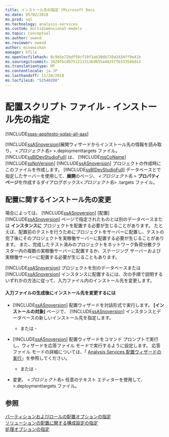 ```yaml
---
title: インストール先の指定 |Microsoft Docs
ms.date: 05/02/2018
ms.prod: sql
ms.technology: analysis-services
ms.custom: multidimensional-models
ms.topic: conceptual
ms.author: owend
ms.reviewer: owend
author: minewiskan
manager: kfile
ms.openlocfilehash: 0c9b5e72bdf58cf10f3ab30db720a2434ff9e41b
ms.sourcegitcommit: 2429fbcdb751211313bd655a4825ffb33354bda3
ms.translationtype: MT
ms.contentlocale: ja-JP
ms.lasthandoff: 11/28/2018
ms.locfileid: "52540208"
---
```

# <a name="deployment-script-files---specifying-the-installation-target"></a>配置スクリプト ファイル - インストール先の指定
[!INCLUDE[ssas-appliesto-sqlas-all-aas](../../includes/ssas-appliesto-sqlas-all-aas.md)]

  [!INCLUDE[ssASnoversion](../../includes/ssasnoversion-md.md)]展開ウィザードからインストール先の情報を読み取り、 \<*プロジェクト名*> >.deploymenttargets ファイル。 [!INCLUDE[ssBIDevStudioFull](../../includes/ssbidevstudiofull-md.md)] は、 [!INCLUDE[msCoName](../../includes/msconame-md.md)] [!INCLUDE[ssNoVersion](../../includes/ssnoversion-md.md)] [!INCLUDE[ssASnoversion](../../includes/ssasnoversion-md.md)] プロジェクトの作成時にこのファイルを作成します。 [!INCLUDE[ssBIDevStudioFull](../../includes/ssbidevstudiofull-md.md)] データベースとで指定したサーバーを使用して、**展開**のページ、 *\<プロジェクト名 >* **プロパティ ページ**を作成するダイアログボックス\<*プロジェクト名*> .targets ファイル。  
  
## <a name="modifying-the-installation-target-for-deployment"></a>配置に関するインストール先の変更  
 場合によっては、 [!INCLUDE[ssASnoversion](../../includes/ssasnoversion-md.md)] [配置] [!INCLUDE[ssASnoversion](../../includes/ssasnoversion-md.md)] ページで指定されたものとは別のデータベースまたは **インスタンスに** プロジェクトを配置する必要が生じることがあります。 たとえば、配置前のテストを行うためにプロジェクトをサーバーに配置し、テストの完了後にそのプロジェクトを実稼働サーバーに配置する必要が生じることがあります。 また、完成したテスト済みのプロジェクトをネットワーク負荷分散クラスター内の複数の実稼働サーバーに配置するか、ステージング サーバーおよび実稼働サーバーに配置する必要が生じることもあります。  
  
 [!INCLUDE[ssASnoversion](../../includes/ssasnoversion-md.md)] プロジェクトを別のデータベースまたは [!INCLUDE[ssASnoversion](../../includes/ssasnoversion-md.md)] インスタンスに配置するには、次の手順で説明するいずれかの方法に従って、入力ファイル内のインストール先を変更します。  
  
#### <a name="to-change-the-installation-target-after-the-input-files-have-been-generated"></a>入力ファイルの生成後にインストール先を変更するには  
  
-   [!INCLUDE[ssASnoversion](../../includes/ssasnoversion-md.md)] 配置ウィザードを対話形式で実行します。 **[インストールの対象]** ページで、 [!INCLUDE[ssASnoversion](../../includes/ssasnoversion-md.md)] インスタンスとデータベースの新しいインストール先を指定します。  
  
     - または -  
  
-   [!INCLUDE[ssASnoversion](../../includes/ssasnoversion-md.md)] 配置ウィザードをコマンド プロンプトで実行し、ウィザードを応答ファイル モードで実行するように設定します。 応答ファイル モードの詳細については、「 [Analysis Services 配置ウィザードの実行](../../analysis-services/multidimensional-models/running-the-analysis-services-deployment-wizard.md)」を参照してください。  
  
     - または -  
  
-   変更、 \<*プロジェクト名*> 任意のテキスト エディターを使用して、>.deploymenttargets ファイル。  
  
## <a name="see-also"></a>参照  
 [パーティションおよびロールの配置オプションの指定](../../analysis-services/multidimensional-models/deployment-script-files-partition-and-role-deployment-options.md)   
 [ソリューションの配置に関する構成設定の指定](../../analysis-services/multidimensional-models/deployment-script-files-solution-deployment-config-settings.md)   
 [処理オプションの指定](../../analysis-services/multidimensional-models/deployment-script-files-specifying-processing-options.md)  
  
  

